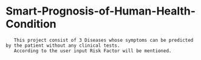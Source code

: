 # Smart-Prognosis-of-Human-Health-Condition
       This project consist of 3 Diseases whose symptoms can be predicted by the patient without any clinical tests.
       According to the user input Risk Factor will be mentioned. 
